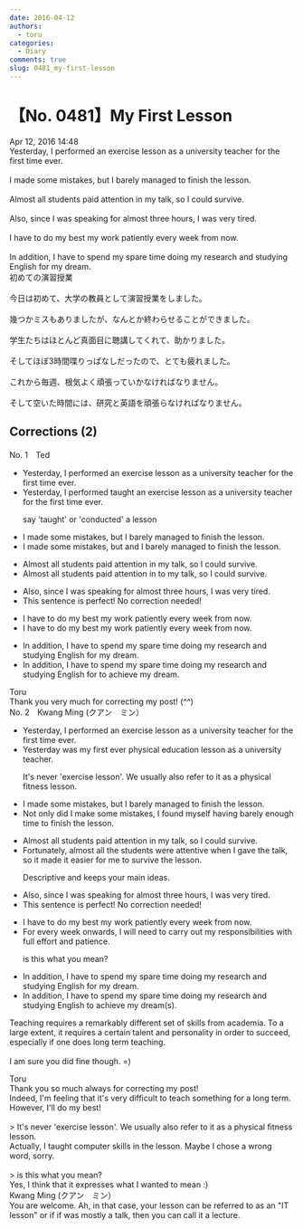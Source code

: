 ```yaml
---
date: 2016-04-12
authors:
  - toru
categories:
  - Diary
comments: true
slug: 0481_my-first-lesson
---
```


# 【No. 0481】My First Lesson
<div class="date">Apr 12, 2016 14:48</div>
<div id="post"><div id="body_show_ori">
Yesterday, I performed an exercise lesson as a university teacher for the first time ever.<br/><br/>I made some mistakes, but I barely managed to finish the lesson.<br/><br/>Almost all students paid attention in my talk, so I could survive.<br/><br/>Also, since I was speaking for almost three hours, I was very tired.<br/><br/>I have to do my best my work patiently every week from now.<br/><br/>In addition, I have to spend my spare time doing my research and studying English for my dream.
</div></div>

<!-- more -->

<div id="post_ja"><div id="body_show_mo">
初めての演習授業<br/><br/>今日は初めて、大学の教員として演習授業をしました。<br/><br/>幾つかミスもありましたが、なんとか終わらせることができました。<br/><br/>学生たちはほとんど真面目に聴講してくれて、助かりました。<br/><br/>そしてほぼ3時間喋りっぱなしだったので、とても疲れました。<br/><br/>これから毎週、根気よく頑張っていかなければなりません。<br/><br/>そして空いた時間には、研究と英語を頑張らなければなりません。
</div></div>

## Corrections (2)
<div id="block"><div class="first_name"> No. 1　<span class="just_name">Ted</span></div><div id="block2">
<ul class="correction_field">
<li class="incorrect">Yesterday, I performed an exercise lesson as a university teacher for the first time ever.</li>
<li class="corrected correct">
Yesterday, I <span class="sline">performed</span> <span class="f_red">taught</span> an exercise lesson as a university teacher for the first time ever.
<p class="correction_comment">say 'taught' or 'conducted' a lesson</p>
</li>
</ul>
<ul class="correction_field">
<li class="incorrect">I made some mistakes, but I barely managed to finish the lesson.</li>
<li class="corrected correct">
I made some mistakes, <span class="sline">but</span> <span class="f_red">and</span> I barely managed to finish the lesson.
</li>
</ul>
<ul class="correction_field">
<li class="incorrect">Almost all students paid attention in my talk, so I could survive.</li>
<li class="corrected correct">
Almost all students paid attention <span class="sline">in</span> <span class="f_red">to</span> my talk, so I could survive.
</li>
</ul>
<ul class="correction_field">
<li class="incorrect">Also, since I was speaking for almost three hours, I was very tired.</li>
<li class="corrected perfect">This sentence is perfect! No correction needed!</li>
</ul>
<ul class="correction_field">
<li class="incorrect">I have to do my best my work patiently every week from now.</li>
<li class="corrected correct">
I have to do my best <span class="sline">my</span> work patiently every week from now.
</li>
</ul>
<ul class="correction_field">
<li class="incorrect">In addition, I have to spend my spare time doing my research and studying English for my dream.</li>
<li class="corrected correct">
In addition, I have to spend my spare time doing my research and studying English <span class="sline">for </span><span class="f_red">to achieve</span> my dream.
</li>
</ul>
</div><div class="name"><span class="just_name">Toru</span><br>
Thank you very much for correcting my post! (^^)
</div>
</div>
<div id="block"><div class="first_name"> No. 2　<span class="just_name">Kwang Ming (クアン　ミン）</span></div><div id="block2">
<ul class="correction_field">
<li class="incorrect">Yesterday, I performed an exercise lesson as a university teacher for the first time ever.</li>
<li class="corrected correct">
Yesterday <span class="f_blue">was my first ever physical education lesson as a university teacher.</span>
<p class="correction_comment">It's never 'exercise lesson'. We usually also refer to it as a physical fitness lesson.</p>
</li>
</ul>
<ul class="correction_field">
<li class="incorrect">I made some mistakes, but I barely managed to finish the lesson.</li>
<li class="corrected correct">
<span class="f_blue">Not only did I make some mistakes, I found myself having barely enough time to finish the lesson.</span>
</li>
</ul>
<ul class="correction_field">
<li class="incorrect">Almost all students paid attention in my talk, so I could survive.</li>
<li class="corrected correct">
<span class="f_blue">Fortunately, almost all the students were attentive when I gave the talk, so it made it easier for me to survive the lesson.</span>
<p class="correction_comment">Descriptive and keeps your main ideas.</p>
</li>
</ul>
<ul class="correction_field">
<li class="incorrect">Also, since I was speaking for almost three hours, I was very tired.</li>
<li class="corrected perfect">This sentence is perfect! No correction needed!</li>
</ul>
<ul class="correction_field">
<li class="incorrect">I have to do my best my work patiently every week from now.</li>
<li class="corrected correct">
<span class="f_blue">For every week onwards, I will need to carry out my responsibilities with full effort and patience.</span>
<p class="correction_comment">is this what you mean?</p>
</li>
</ul>
<ul class="correction_field">
<li class="incorrect">In addition, I have to spend my spare time doing my research and studying English for my dream.</li>
<li class="corrected correct">
In addition, I have to spend my spare time doing my research and studying English to <span class="f_blue">achieve </span>my dream(s).
</li>
</ul>
<p class="comment_small">
 Teaching requires a remarkably different set of skills from academia. To a large extent, it requires a certain talent and personality in order to succeed, especially if one does long term teaching.
 <br/>
 <br/>
 I am sure you did fine though. =)
</p>

</div><div class="name"><span class="just_name">Toru</span><br>
Thank you so much always for correcting my post!<br/>Indeed, I'm feeling that it's very difficult to teach something for a long term. However, I'll do my best!<br/><br/>&gt; It's never 'exercise lesson'. We usually also refer to it as a physical fitness lesson.<br/>Actually, I taught computer skills in the lesson. Maybe I chose a wrong word, sorry.<br/><br/>&gt; is this what you mean?<br/>Yes, I think that it expresses what I wanted to mean :)
</div>
<div class="name"><span class="just_name">Kwang Ming (クアン　ミン）</span><br>
You are welcome. Ah, in that case, your lesson can be referred to as an "IT lesson" or if if was mostly a talk, then you can call it a lecture.
</div>
</div>

